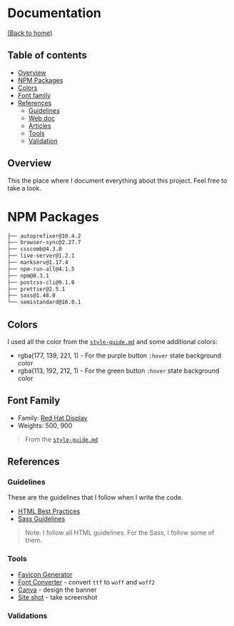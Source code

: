 # Documentation
[(Back to home)](https://github.com/vanzasetia/meet-landing-page#readme)

## Table of contents
- [Overview](#overview)
- [NPM Packages](#npm-packages)
- [Colors](#colors)
- [Font family](#font-family)
- [References](#references)
  - [Guidelines](#guidelines)
  - [Web doc](#web-doc)
  - [Articles](#articles)
  - [Tools](#tools)
  - [Validation](#validation)

## Overview
This the place where I document everything about this project. Feel free to take a look.

# NPM Packages

```txt
├── autoprefixer@10.4.2
├── browser-sync@2.27.7
├── csscomb@4.3.0
├── live-server@1.2.1
├── markserv@1.17.4
├── npm-run-all@4.1.5
├── npm@8.3.1
├── postcss-cli@9.1.0
├── prettier@2.5.1
├── sass@1.48.0
└── semistandard@16.0.1
```

## Colors
I used all the color from the [`style-guide.md`](../style-guide.md) and some additional colors:
- rgba(177, 139, 221, 1) - For the purple button `:hover` state background color
- rgba(113, 192, 212, 1) - For the green button `:hover` state background color

## Font Family
- Family: [Red Hat Display](https://fonts.google.com/specimen/Red+Hat+Display/?ref=vanzasetia)
- Weights: 500, 900

> From the [`style-guide.md`](../style-guide.md)

## References

### Guidelines

These are the guidelines that I follow when I write the code.
- [HTML Best Practices](https://github.com/hail2u/html-best-practices)
- [Sass Guidelines](https://sass-guidelin.es/)

> Note: I follow all HTML guidelines. For the Sass, I follow some of them.
### Tools
- [Favicon Generator](https://realfavicongenerator.net/?ref=vanzasetia)
- [Font Converter](https://www.fontconverter.io/?ref=vanzasetia) - convert `ttf` to `woff` and `woff2`
- [Canva](https://canva.com/?ref=vanzasetia) - design the banner
- [Site shot](https://site-shot.com/?ref=vanzasetia) - take screenshot

### Validations
